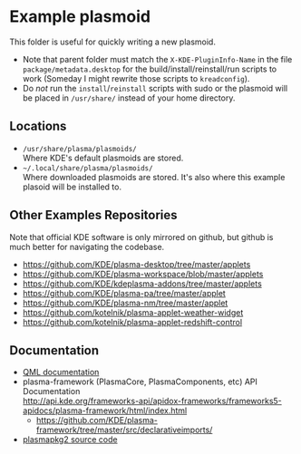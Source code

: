 # Example plasmoid

This folder is useful for quickly writing a new plasmoid.

* Note that parent folder must match the `X-KDE-PluginInfo-Name` in the file `package/metadata.desktop` for the build/install/reinstall/run scripts to work (Someday I might rewrite those scripts to `kreadconfig`).
* Do *not* run the `install`/`reinstall` scripts with sudo or the plasmoid will be placed in `/usr/share/` instead of your home directory.

## Locations

* `/usr/share/plasma/plasmoids/`  
  Where KDE's default plasmoids are stored.
* `~/.local/share/plasma/plasmoids/`  
  Where downloaded plasmoids are stored. It's also where this example plasoid will be installed to.

## Other Examples Repositories

Note that official KDE software is only mirrored on github, but github is much better for navigating the codebase.

* https://github.com/KDE/plasma-desktop/tree/master/applets
* https://github.com/KDE/plasma-workspace/blob/master/applets
* https://github.com/KDE/kdeplasma-addons/tree/master/applets
* https://github.com/KDE/plasma-pa/tree/master/applet
* https://github.com/KDE/plasma-nm/tree/master/applet
* https://github.com/kotelnik/plasma-applet-weather-widget
* https://github.com/kotelnik/plasma-applet-redshift-control


## Documentation

* [QML documentation](http://doc.qt.io/qt-5/qtqml-syntax-basics.html)
* plasma-framework (PlasmaCore, PlasmaComponents, etc) API Documentation  
	http://api.kde.org/frameworks-api/apidox-frameworks/frameworks5-apidocs/plasma-framework/html/index.html
	* https://github.com/KDE/plasma-framework/tree/master/src/declarativeimports/
* [plasmapkg2 source code](https://github.com/KDE/plasma-framework/blob/master/src/plasmapkg/plasmapkg.cpp)
